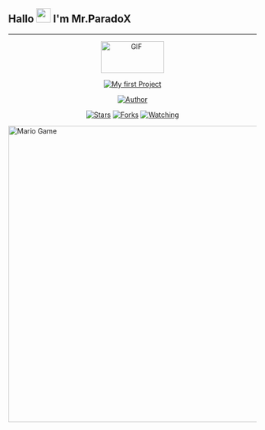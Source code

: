 ## Hallo <img src="https://github.com/TheDudeThatCode/TheDudeThatCode/blob/master/Assets/Hi.gif" width="29px"> I'm Mr.ParadoX
____
<p align="center">
<a href="https://github.com/Mr-ParadoX13">
<img src="https://64.media.tumblr.com/tumblr_lddevyn9ro1qfw3mwo1_500.gifv"alt="GIF" width="128" height="64"/>
</a>
</p>
<p align="center">
<a href="#"><img title="My first Project" src="https://img.shields.io/badge/-My%20first%20Project-blue?style=for-the-badge"></a>
</p>
<p align="center">
<a href="https://github.com/Mr-ParadoX"><img title="Author" src="https://img.shields.io/badge/Author-Mr--ParadoX-blue?style=for-the-badge&logo=github"></a>
</p>
<p align="center">
<a href="https://github.com/Mr-ParadoX13/firstProject/stargazers/"><img title="Stars" src="https://img.shields.io/github/stars/Mr-Paradox13/firstProject?color=red&style=flat-square"></a>
<a href="https://github.com/Mr-ParadoX/network/members"><img title="Forks" src="https://img.shields.io/github/forks/Mr-Paradox13/firstProject"></a>
<a href="https://github.com/Mr-ParadoX/firstProject/watchers"><img title="Watching" src="https://img.shields.io/github/watchers/Mr-Paradox13/firstProject?label=Watchers&color=blue&style=flat-square"></a>
</p>
<a href="https://github.com/Mr-Paradox13">
<img src="https://github.com/TheDudeThatCode/TheDudeThatCode/blob/master/Assets/Mario_Gameplay.gif" alt="Mario Game" width="600" />
</a>
